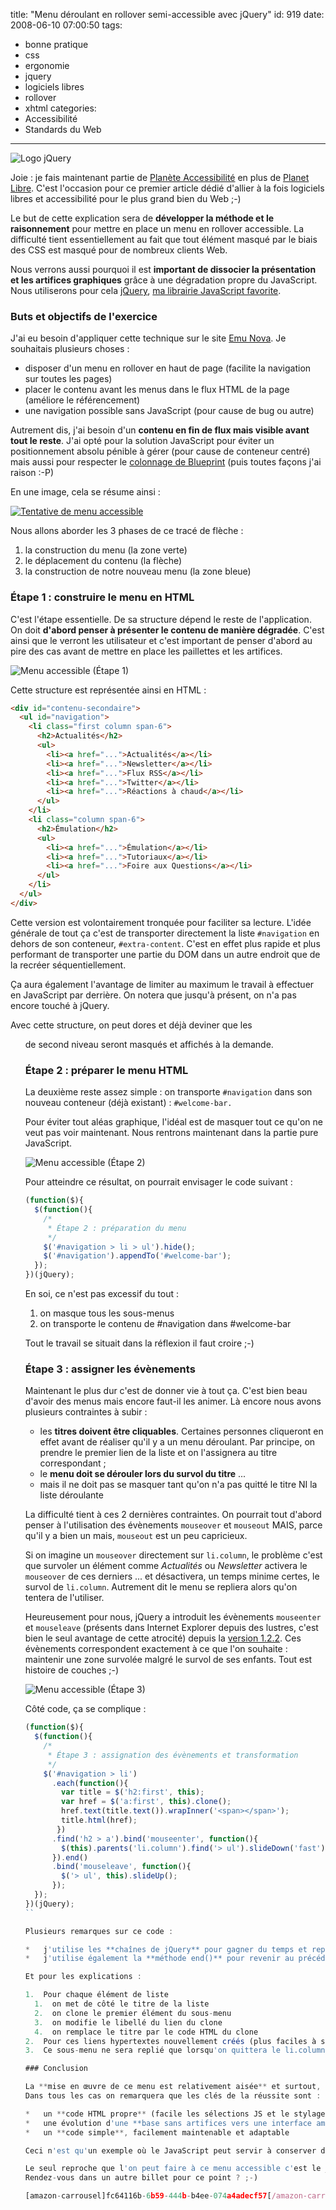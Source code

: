 title: "Menu déroulant en rollover semi-accessible avec jQuery"
id: 919
date: 2008-06-10 07:00:50
tags:
- bonne pratique
- css
- ergonomie
- jquery
- logiciels libres
- rollover
- xhtml
categories:
- Accessibilité
- Standards du Web
---

![Logo jQuery](https://oncletom.io/images/2007/12/jquery-logo.png "Logo jQuery")

Joie : je fais maintenant partie de [Planète Accessibilité](http://planete-accessibilite.com/) en plus de [Planet Libre](http://www.planet-libre.org/). C'est l'occasion pour ce premier article dédié d'allier à la fois logiciels libres et accessibilité pour le plus grand bien du Web ;-)

Le but de cette explication sera de **développer la méthode et le raisonnement** pour mettre en place un menu en rollover accessible. La difficulté tient essentiellement au fait que tout élément masqué par le biais des CSS est masqué pour de nombreux clients Web.

Nous verrons aussi pourquoi il est **important de dissocier la présentation et les artifices graphiques** grâce à une dégradation propre du JavaScript. Nous utiliserons pour cela [jQuery](http://jquery.com), [ma librairie JavaScript favorite](https://oncletom.io/tag/jquery/).

<!--more-->

### Buts et objectifs de l'exercice

J'ai eu besoin d'appliquer cette technique sur le site [Emu Nova](http://www.emunova.net). Je souhaitais plusieurs choses :

*   disposer d'un menu en rollover en haut de page (facilite la navigation sur toutes les pages)
*   placer le contenu avant les menus dans le flux HTML de la page (améliore le référencement)
*   une navigation possible sans JavaScript (pour cause de bug ou autre)

Autrement dis, j'ai besoin d'un **contenu en fin de flux mais visible avant tout le reste**. J'ai opté pour la solution JavaScript pour éviter un positionnement absolu pénible à gérer (pour cause de conteneur centré) mais aussi pour respecter le [colonnage de Blueprint](http://code.google.com/p/blueprintcss/) (puis toutes façons j'ai raison :-P)

En une image, cela se résume ainsi :

[![Tentative de menu accessible](https://oncletom.io/images/2008/06/emunova-menu-accessible-150x300.png "Tentative de menu accessible")](https://oncletom.io/images/2008/06/emunova-menu-accessible.png)

Nous allons aborder les 3 phases de ce tracé de flèche :

1.  la construction du menu (la zone verte)
2.  le déplacement du contenu (la flèche)
3.  la construction de notre nouveau menu (la zone bleue)

### Étape 1 : construire le menu en HTML

C'est l'étape essentielle. De sa structure dépend le reste de l'application. On doit **d'abord penser à présenter le contenu de manière dégradée**. C'est ainsi que le verront les utilisateur et c'est important de penser d'abord au pire des cas avant de mettre en place les paillettes et les artifices.

![Menu accessible (Étape 1)](https://oncletom.io/images/2008/06/menu-accessible-etape-1.png "Menu accessible (Étape 1)")

Cette structure est représentée ainsi en HTML :

```html
<div id="contenu-secondaire">
  <ul id="navigation">
    <li class="first column span-6">
      <h2>Actualités</h2>
      <ul>
        <li><a href="...">Actualités</a></li>
        <li><a href="...">Newsletter</a></li>
        <li><a href="...">Flux RSS</a></li>
        <li><a href="...">Twitter</a></li>
        <li><a href="...">Réactions à chaud</a></li>
      </ul>
    </li>
    <li class="column span-6">
      <h2>Émulation</h2>
      <ul>
        <li><a href="...">Émulation</a></li>
        <li><a href="...">Tutoriaux</a></li>
        <li><a href="...">Foire aux Questions</a></li>
      </ul>
    </li>
  </ul>
</div>
```

Cette version est volontairement tronquée pour faciliter sa lecture.
L'idée générale de tout ça c'est de transporter directement la liste `#navigation` en
dehors de son conteneur, `#extra-content`. C'est en effet plus rapide et
plus performant de transporter une partie du DOM dans un autre endroit
que de la recréer séquentiellement.

Ça aura également l'avantage de limiter au maximum le travail à effectuer en JavaScript par derrière. On notera que jusqu'à présent, on n'a pas encore touché à jQuery.

Avec cette structure, on peut dores et déjà deviner que les <ul> de second niveau seront masqués et affichés à la demande.

### Étape 2 : préparer le menu HTML

La deuxième reste assez simple : on transporte `#navigation` dans son nouveau conteneur (déjà existant) : `#welcome-bar.`

Pour éviter tout aléas graphique, l'idéal est de masquer tout ce qu'on ne veut pas voir maintenant. Nous rentrons maintenant dans la partie pure JavaScript.

![Menu accessible (Étape 2)](https://oncletom.io/images/2008/06/menu-accessible-etape-2.png "Menu accessible (Étape 2)")

Pour atteindre ce résultat, on pourrait envisager le code suivant :

```javascript
(function($){
  $(function(){
    /*
     * Étape 2 : préparation du menu
     */
    $('#navigation > li > ul').hide();
    $('#navigation').appendTo('#welcome-bar');
  });
})(jQuery);
```

En soi, ce n'est pas excessif du tout :

1.  on masque tous les sous-menus
2.  on transporte le contenu de #navigation dans #welcome-bar

Tout le travail se situait dans la réflexion il faut croire ;-)

### Étape 3 : assigner les évènements

Maintenant le plus dur c'est de donner vie à tout ça. C'est bien beau d'avoir des menus mais encore faut-il les animer. Là encore nous avons plusieurs contraintes à subir :

*   les **titres doivent être cliquables**. Certaines personnes cliqueront en effet avant de réaliser qu'il y a un menu déroulant. Par principe, on prendre le premier lien de la liste et on l'assignera au titre correspondant ;
*   le **menu doit se dérouler lors du survol du titre** ...
*   mais il ne doit pas se masquer tant qu'on n'a pas quitté le titre NI la liste déroulante

La difficulté tient à ces 2 dernières contraintes. On pourrait tout d'abord penser à l'utilisation des évènements `mouseover` et `mouseout` MAIS, parce qu'il y a bien un mais, `mouseout` est un peu capricieux.

Si on imagine un `mouseover` directement sur `li.column`, le problème c'est que survoler un élément comme _Actualités_ ou _Newsletter_ activera le `mouseover` de ces derniers ... et désactivera, un temps minime certes, le survol de `li.column`. Autrement dit le menu se repliera alors qu'on tentera de l'utiliser.

Heureusement pour nous, jQuery a introduit les évènements `mouseenter` et `mouseleave` (présents dans Internet Explorer depuis des lustres, c'est bien le seul avantage de cette atrocité) depuis la [version 1.2.2](http://docs.jquery.com/Release:jQuery_1.2 "Notes de version de jQuery 1.2.2"). Ces évènements correspondent exactement à ce que l'on souhaite : maintenir une zone survolée malgré le survol de ses enfants.
Tout est histoire de couches ;-)

![Menu accessible (Étape 3)](https://oncletom.io/images/2008/06/menu-accessible-etape-3.png "Menu accessible (Étape 3)")

Côté code, ça se complique :

```javascript
(function($){
  $(function(){
    /*
     * Étape 3 : assignation des évènements et transformation
     */
    $('#navigation > li')
      .each(function(){
        var title = $('h2:first', this);
        var href = $('a:first', this).clone();
        href.text(title.text()).wrapInner('<span></span>');
        title.html(href);
       })
      .find('h2 > a').bind('mouseenter', function(){
        $(this).parents('li.column').find('> ul').slideDown('fast');
      }).end()
      .bind('mouseleave', function(){
        $('> ul', this).slideUp();
      });
  });
})(jQuery);
``

Plusieurs remarques sur ce code :

*   j'utilise les **chaînes de jQuery** pour gagner du temps et reparcourir des tableaux déjà connus (le sélecteur n'est pas réexécuté)
*   j'utilise également la **méthode end()** pour revenir au précédent état du sélecteur. Très pratique pour naviguer dans un jeu d'éléments et gagner en performances

Et pour les explications :

1.  Pour chaque élément de liste
  1.  on met de côté le titre de la liste
  2.  on clone le premier élément du sous-menu
  3.  on modifie le libellé du lien du clone
  4.  on remplace le titre par le code HTML du clone
2.  Pour ces liens hypertextes nouvellement créés (plus faciles à styler sans JS au rollover), on leur demande de déplier le sous-menu voisin
3.  Ce sous-menu ne sera replié que lorsqu'on quittera le li.column

### Conclusion

La **mise en œuvre de ce menu est relativement aisée** et surtout, suffisamment souple pour que vous puissiez l'adapter à vos besoins.
Dans tous les cas on remarquera que les clés de la réussite sont :

*   un **code HTML propre** (facile les sélections JS et le stylage CSS)
*   une évolution d'une **base sans artifices vers une interface améliorée** en JavaScript
*   un **code simple**, facilement maintenable et adaptable

Ceci n'est qu'un exemple où le JavaScript peut servir à conserver des interfaces accessibles tout en augmentant leur utilisabilité. Qui a dit que le JavaScript c'était nul ?

Le seul reproche que l'on peut faire à ce menu accessible c'est le _manque de navigation au clavier_. L'idéal serait de pouvoir naviguer dans le choix des menus entièrement avec les flèches de son clavier.
Rendez-vous dans un autre billet pour ce point ? ;-)

[amazon-carrousel]fc64116b-6b59-444b-b4ee-074a4adecf57[/amazon-carrousel]